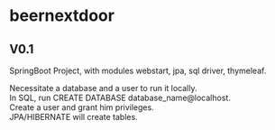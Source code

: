 # beernextdoor

## V0.1

SpringBoot Project, with modules webstart, jpa, sql driver, thymeleaf.

Necessitate a database and a user to run it locally.  
In SQL, run CREATE DATABASE database_name@localhost.  
Create a user and grant him privileges.  
JPA/HIBERNATE will create tables.  
